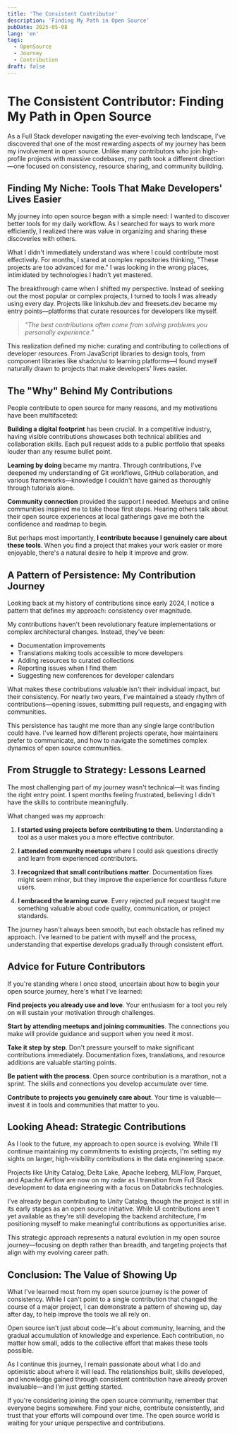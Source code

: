 ```yaml
---
title: 'The Consistent Contributor'
description: 'Finding My Path in Open Source'
pubDate: 2025-05-08
lang: 'en'
tags: 
  - OpenSource
  - Journey
  - Contribution
draft: false
---
```


# The Consistent Contributor: Finding My Path in Open Source

As a Full Stack developer navigating the ever-evolving tech landscape, I've discovered that one of the most rewarding aspects of my journey has been my involvement in open source. Unlike many contributors who join high-profile projects with massive codebases, my path took a different direction—one focused on consistency, resource sharing, and community building.

## Finding My Niche: Tools That Make Developers' Lives Easier

My journey into open source began with a simple need: I wanted to discover better tools for my daily workflow. As I searched for ways to work more efficiently, I realized there was value in organizing and sharing these discoveries with others.

What I didn't immediately understand was where I could contribute most effectively. For months, I stared at complex repositories thinking, "These projects are too advanced for me." I was looking in the wrong places, intimidated by technologies I hadn't yet mastered.

The breakthrough came when I shifted my perspective. Instead of seeking out the most popular or complex projects, I turned to tools I was already using every day. Projects like linkshub.dev and freesets.dev became my entry points—platforms that curate resources for developers like myself.

> _"The best contributions often come from solving problems you personally experience."_

This realization defined my niche: curating and contributing to collections of developer resources. From JavaScript libraries to design tools, from component libraries like shadcn/ui to learning platforms—I found myself naturally drawn to projects that make developers' lives easier.

## The "Why" Behind My Contributions

People contribute to open source for many reasons, and my motivations have been multifaceted:

**Building a digital footprint** has been crucial. In a competitive industry, having visible contributions showcases both technical abilities and collaboration skills. Each pull request adds to a public portfolio that speaks louder than any resume bullet point.

**Learning by doing** became my mantra. Through contributions, I've deepened my understanding of Git workflows, GitHub collaboration, and various frameworks—knowledge I couldn't have gained as thoroughly through tutorials alone.

**Community connection** provided the support I needed. Meetups and online communities inspired me to take those first steps. Hearing others talk about their open source experiences at local gatherings gave me both the confidence and roadmap to begin.

But perhaps most importantly, **I contribute because I genuinely care about these tools**. When you find a project that makes your work easier or more enjoyable, there's a natural desire to help it improve and grow.

## A Pattern of Persistence: My Contribution Journey

Looking back at my history of contributions since early 2024, I notice a pattern that defines my approach: consistency over magnitude.

My contributions haven't been revolutionary feature implementations or complex architectural changes. Instead, they've been:

- Documentation improvements
- Translations making tools accessible to more developers
- Adding resources to curated collections
- Reporting issues when I find them
- Suggesting new conferences for developer calendars

What makes these contributions valuable isn't their individual impact, but their consistency. For nearly two years, I've maintained a steady rhythm of contributions—opening issues, submitting pull requests, and engaging with communities.

This persistence has taught me more than any single large contribution could have. I've learned how different projects operate, how maintainers prefer to communicate, and how to navigate the sometimes complex dynamics of open source communities.

## From Struggle to Strategy: Lessons Learned

The most challenging part of my journey wasn't technical—it was finding the right entry point. I spent months feeling frustrated, believing I didn't have the skills to contribute meaningfully.

What changed was my approach:

1. **I started using projects before contributing to them**. Understanding a tool as a user makes you a more effective contributor.

2. **I attended community meetups** where I could ask questions directly and learn from experienced contributors.

3. **I recognized that small contributions matter**. Documentation fixes might seem minor, but they improve the experience for countless future users.

4. **I embraced the learning curve**. Every rejected pull request taught me something valuable about code quality, communication, or project standards.

The journey hasn't always been smooth, but each obstacle has refined my approach. I've learned to be patient with myself and the process, understanding that expertise develops gradually through consistent effort.

## Advice for Future Contributors

If you're standing where I once stood, uncertain about how to begin your open source journey, here's what I've learned:

**Find projects you already use and love**. Your enthusiasm for a tool you rely on will sustain your motivation through challenges.

**Start by attending meetups and joining communities**. The connections you make will provide guidance and support when you need it most.

**Take it step by step**. Don't pressure yourself to make significant contributions immediately. Documentation fixes, translations, and resource additions are valuable starting points.

**Be patient with the process**. Open source contribution is a marathon, not a sprint. The skills and connections you develop accumulate over time.

**Contribute to projects you genuinely care about**. Your time is valuable—invest it in tools and communities that matter to you.

## Looking Ahead: Strategic Contributions

As I look to the future, my approach to open source is evolving. While I'll continue maintaining my commitments to existing projects, I'm setting my sights on larger, high-visibility contributions in the data engineering space.

Projects like Unity Catalog, Delta Lake, Apache Iceberg, MLFlow, Parquet, and Apache Airflow are now on my radar as I transition from Full Stack development to data engineering with a focus on Databricks technologies.

I've already begun contributing to Unity Catalog, though the project is still in its early stages as an open source initiative. While UI contributions aren't yet available as they're still developing the backend architecture, I'm positioning myself to make meaningful contributions as opportunities arise.

This strategic approach represents a natural evolution in my open source journey—focusing on depth rather than breadth, and targeting projects that align with my evolving career path.

## Conclusion: The Value of Showing Up

What I've learned most from my open source journey is the power of consistency. While I can't point to a single contribution that changed the course of a major project, I can demonstrate a pattern of showing up, day after day, to help improve the tools we all rely on.

Open source isn't just about code—it's about community, learning, and the gradual accumulation of knowledge and experience. Each contribution, no matter how small, adds to the collective effort that makes these tools possible.

As I continue this journey, I remain passionate about what I do and optimistic about where it will lead. The relationships built, skills developed, and knowledge gained through consistent contribution have already proven invaluable—and I'm just getting started.

If you're considering joining the open source community, remember that everyone begins somewhere. Find your niche, contribute consistently, and trust that your efforts will compound over time. The open source world is waiting for your unique perspective and contributions.
